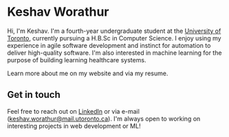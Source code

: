 # Keshav Worathur

Hi, I'm Keshav. I'm a fourth-year undergraduate student at the [University of Toronto](https://www.utoronto.ca/), currently pursuing a H.B.Sc in Computer Science. I enjoy using my experience in agile software development and instinct for automation to deliver high-quality software. I'm also interested in machine learning for the purpose of building learning healthcare systems. 

Learn more about me on my website and via my resume. 

## Get in touch

Feel free to reach out on [LinkedIn](https://www.linkedin.com/in/keshav-w/) or via e-mail (keshav.worathur@mail.utoronto.ca). I'm always open to working on interesting projects in web development or ML!
